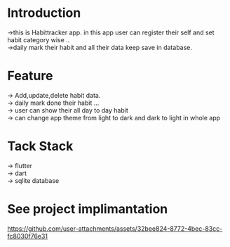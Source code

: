 # Introduction

->this is Habittracker app. in this app user can register their self and set habit category wise .. <br>
->daily mark their habit and all their data keep save  in database. 

# Feature

-> Add,update,delete habit data.<br>
-> daily mark done their habit ...<br>
-> user can show their all day to day habit <br>
-> can change app theme from light to dark and dark to light in whole app

# Tack Stack

-> flutter<br>
-> dart<br>
-> sqlite database

# See project implimantation

https://github.com/user-attachments/assets/32bee824-8772-4bec-83cc-fc8030f76e31

